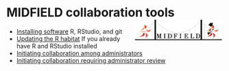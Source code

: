 
# MIDFIELD collaboration tools <span class="border-wrap"><img src="resources/midfieldcut.png" align="right" height="50" width="206" alt="logo.png"></span>

-   [Installing software](pages/p001-install-software.md) R, RStudio,
    and git
-   [Updating the R habitat](pages/p003-updating-R-habitat.md) If you
    already have R and RStudio installed
-   [Initiating collaboration among
    administrators](pages/p002-initiate-collaboration.md)
-   [Initiating collaboration requiring administrator
    review](pages/p002-initiate-collaboration.md)

<div id="refs">

</div>
